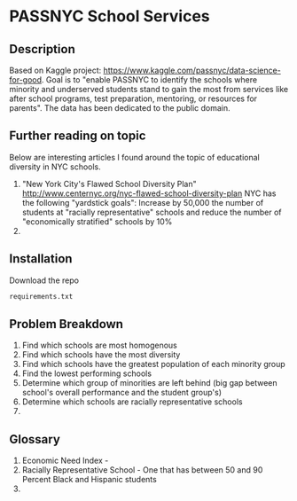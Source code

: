 # PASSNYC School Services

## Description
Based on Kaggle project: https://www.kaggle.com/passnyc/data-science-for-good.
Goal is to "enable PASSNYC to identify the schools where minority and
underserved students stand to gain the most from services like after school
programs, test preparation, mentoring, or resources for parents". The data has
been dedicated to the public domain.

## Further reading on topic
Below are interesting articles I found around the topic of educational diversity
in NYC schools.
1. "New York City's Flawed School Diversity Plan" http://www.centernyc.org/nyc-flawed-school-diversity-plan
NYC has the following "yardstick goals": Increase by 50,000 the number of
students at "racially representative" schools and reduce the number of
"economically stratified" schools by 10%
2.

## Installation
Download the repo
```bash
requirements.txt
```

## Problem Breakdown
1. Find which schools are most homogenous
2. Find which schools have the most diversity
3. Find which schools have the greatest population of each minority group
4. Find the lowest performing schools
5. Determine which group of minorities are left behind (big gap between school's overall performance and the student group's)
6. Determine which schools are racially representative schools
7. 

## Glossary
1. Economic Need Index -
2. Racially Representative School - One that has between 50 and 90 Percent
Black and Hispanic students
3.

